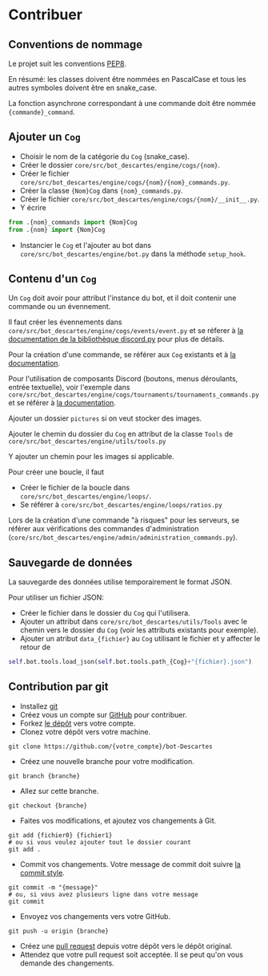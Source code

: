 # Contribuer

## Conventions de nommage

Le projet suit les conventions [PEP8](https://peps.python.org/pep-0008).

En résumé: les classes doivent être nommées en PascalCase et tous les
autres symboles doivent être en snake_case.

La fonction asynchrone correspondant à une commande doit être nommée
`{commande}_command`.

## Ajouter un `Cog`

- Choisir le nom de la catégorie du `Cog` (snake_case).
- Créer le dossier `core/src/bot_descartes/engine/cogs/{nom}`.
- Créer le fichier `core/src/bot_descartes/engine/cogs/{nom}/{nom}_commands.py`.
- Créer la classe `{Nom}Cog` dans `{nom}_commands.py`.
- Créer le fichier `core/src/bot_descartes/engine/cogs/{nom}/__init__.py`.
- Y écrire
```py
from .{nom}_commands import {Nom}Cog
from .{nom} import {Nom}Cog
```
- Instancier le `Cog` et l'ajouter au bot dans
  `core/src/bot_descartes/engine/bot.py` dans la méthode `setup_hook`.

## Contenu d'un `Cog`

Un `Cog` doit avoir pour attribut l'instance du bot, et il doit
contenir une commande ou un évennement.

Il faut créer les évennements dans
`core/src/bot_descartes/engine/cogs/events/event.py` et se réferer à
[la documentation de la bibliothèque discord.py](https://discordpy.readthedocs.io/en/stable/api.html#event-reference)
pour plus de détails.

Pour la création d'une commande, se référer aux `Cog` existants et à
[la documentation](https://discordpy.readthedocs.io/en/stable/ext/commands/cogs.html).

Pour l'utilisation de composants Discord (boutons, menus déroulants,
entrée textuelle), voir l'exemple dans
`core/src/bot_descartes/engine/cogs/tournaments/tournaments_commands.py`
et se référer à
[la documentation](https://docs.discord4py.dev/en/latest/).

Ajouter un dossier `pictures` si on veut stocker des images.

Ajouter le chemin du dossier du `Cog` en attribut de la classe `Tools`
de `core/src/bot_descartes/engine/utils/tools.py`

Y ajouter un chemin pour les images si applicable.

Pour créer une boucle, il faut
- Créer le fichier de la boucle dans
`core/src/bot_descartes/engine/loops/`.
- Se référer à `core/src/bot_descartes/engine/loops/ratios.py`

Lors de la création d'une commande "à risques" pour les serveurs, se
référer aux vérifications des commandes d'administration
(`core/src/bot_descartes/engine/admin/administration_commands.py`).

## Sauvegarde de données

La sauvegarde des données utilise temporairement le format JSON.

Pour utiliser un fichier JSON:
- Créer le fichier dans le dossier du `Cog` qui l'utilisera.
- Ajouter un attribut dans `core/src/bot_descartes/utils/Tools` avec
le chemin vers le dossier du `Cog` (voir les attributs existants pour
exemple).
- Ajouter un atribut `data_{fichier}` au `Cog` utilisant le fichier et
y affecter le retour de
```py
self.bot.tools.load_json(self.bot.tools.path_{Cog}+"{fichier}.json")
```

## Contribution par git

- Installez [git](https://git-scm.com)
- Créez vous un compte sur [GitHub](https://github.com)
  pour contribuer.
- Forkez [le dépôt](https://github.com/Antoine-pa/bot-Descartes) vers
  votre compte.
- Clonez votre dépôt vers votre machine.
```
git clone https://github.com/{votre_compte}/bot-Descartes
```
- Créez une nouvelle branche pour votre modification.
```
git branch {branche}
```
- Allez sur cette branche.
```
git checkout {branche}
```
- Faites vos modifications, et ajoutez vos changements à Git.
```
git add {fichier0} {fichier1}
# ou si vous voulez ajouter tout le dossier courant
git add .
```
- Commit vos changements. Votre message de commit doit suivre
  [la commit style](https://commit.style).
```
git commit -m "{message}"
# ou, si vous avez plusieurs ligne dans votre message
git commit
```
- Envoyez vos changements vers votre GitHub.
```
git push -u origin {branche}
```
- Créez une [pull request](https://docs.github.com/en/pull-requests/collaborating-with-pull-requests/proposing-changes-to-your-work-with-pull-requests/creating-a-pull-request)
depuis votre dépôt vers le dépôt original.
- Attendez que votre pull request soit acceptée. Il se peut qu'on vous
  demande des changements.